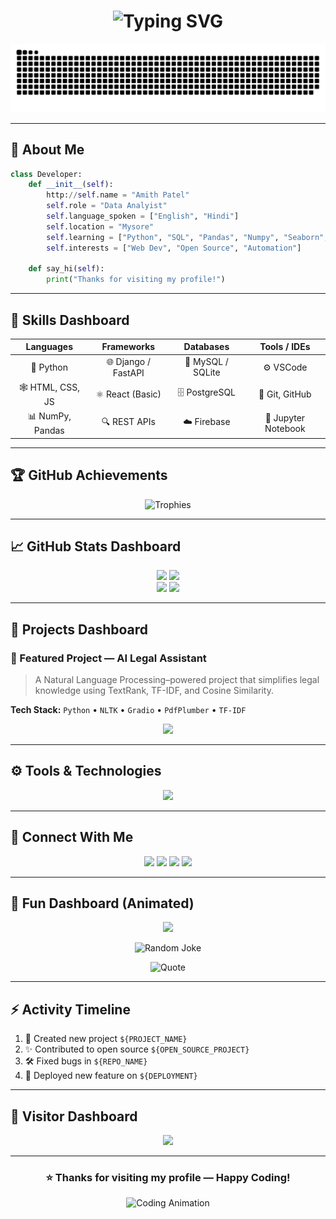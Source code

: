 <!-- ========================== START OF README ========================== -->

<h1 align="center">
  <img src="https://readme-typing-svg.herokuapp.com?font=Fira+Code&weight=600&size=30&duration=3500&pause=1000&color=00F5D4&center=true&vCenter=true&width=600&lines=👋+Hi,+I'm+${Amith Patel};💻+Data+Analyist;🌐+Open+Source+Contributor;🚀+Tech+Enthusiast" alt="Typing SVG">
</h1>

<p align="center">
  <img src="https://github.com/Platane/snk/raw/output/github-contribution-grid-snake.svg" alt="snake animation" />
</p>

---

## 🧭 About Me

```python
class Developer:
    def __init__(self):
        http://self.name = "Amith Patel"
        self.role = "Data Analyist"
        self.language_spoken = ["English", "Hindi"]
        self.location = "Mysore"
        self.learning = ["Python", "SQL", "Pandas", "Numpy", "Seaborn", "PowerBi", "MatplotLib"]
        self.interests = ["Web Dev", "Open Source", "Automation"]

    def say_hi(self):
        print("Thanks for visiting my profile!")
````

---

## 🧠 Skills Dashboard

<div align="center">

|   **Languages**   |    **Frameworks**   |   **Databases**   |   **Tools / IDEs**  |
| :---------------: | :-----------------: | :---------------: | :-----------------: |
|     🐍 Python     | 🌐 Django / FastAPI | 💾 MySQL / SQLite |      ⚙️ VSCode      |
| 🕸️ HTML, CSS, JS |   ⚛️ React (Basic)  |   🗄️ PostgreSQL  |    🧭 Git, GitHub   |
|  📊 NumPy, Pandas |     🔍 REST APIs    |    ☁️ Firebase    | 🧩 Jupyter Notebook |

</div>

---

## 🏆 GitHub Achievements

<p align="center">
  <img src="https://github-profile-trophy.vercel.app/?username=${YOUR_USERNAME}&theme=radical&no-frame=true&row=1&margin-w=10&margin-h=10" alt="Trophies" />
</p>

---

## 📈 GitHub Stats Dashboard

<div align="center">

<img src="https://github-readme-stats.vercel.app/api?username=${YOUR_USERNAME}&show_icons=true&theme=radical&hide_border=true&count_private=true" height="160" />
<img src="https://github-readme-streak-stats.herokuapp.com/?user=${YOUR_USERNAME}&theme=radical&hide_border=true" height="160" />

</div>

<div align="center">

<img src="https://github-readme-stats.vercel.app/api/top-langs/?username=${YOUR_USERNAME}&layout=compact&theme=radical&hide_border=true&langs_count=8" height="160" />
<img src="https://github-readme-activity-graph.vercel.app/graph?username=${YOUR_USERNAME}&theme=react-dark&hide_border=true&area=true&custom_title=Contribution+Graph" />

</div>

---

## 🎨 Projects Dashboard

### 🚀 Featured Project — **AI Legal Assistant**

> A Natural Language Processing–powered project that simplifies legal knowledge using TextRank, TF-IDF, and Cosine Similarity.

**Tech Stack:**
`Python` • `NLTK` • `Gradio` • `PdfPlumber` • `TF-IDF`

<p align="center">
  <img src="https://github-readme-stats.vercel.app/api/pin/?username=${YOUR_USERNAME}&repo=law-edify&theme=radical&hide_border=true" />
</p>

---

## ⚙️ Tools & Technologies

<p align="center">
  <img src="https://skillicons.dev/icons?i=python,django,fastapi,html,css,js,react,mysql,sqlite,git,github,vscode,linux&perline=8" />
</p>

---

## 💬 Connect With Me

<p align="center">
  <a href="https://linkedin.com/in/${YOUR_LINKEDIN}" target="_blank"><img src="https://img.shields.io/badge/LinkedIn-0077B5?style=for-the-badge&logo=linkedin&logoColor=white"></a>
  <a href="mailto:${YOUR_EMAIL}" target="_blank"><img src="https://img.shields.io/badge/Gmail-D14836?style=for-the-badge&logo=gmail&logoColor=white"></a>
  <a href="https://github.com/${YOUR_USERNAME}" target="_blank"><img src="https://img.shields.io/badge/GitHub-100000?style=for-the-badge&logo=github&logoColor=white"></a>
  <a href="https://${YOUR_PORTFOLIO}" target="_blank"><img src="https://img.shields.io/badge/Portfolio-FF4088?style=for-the-badge&logo=web&logoColor=white"></a>
</p>

---

## 🎯 Fun Dashboard (Animated)

<p align="center">
  <img src="https://media.giphy.com/media/hvRJCLFzcasrR4ia7z/giphy.gif" width="60">
</p>

<p align="center">
  <img src="https://readme-jokes.vercel.app/api?theme=radical" alt="Random Joke" />
</p>

<p align="center">
  <img src="https://quotes-github-readme.vercel.app/api?type=horizontal&theme=radical" alt="Quote" />
</p>

---

## ⚡ Activity Timeline

<!--START_SECTION:activity-->

1. 🎉 Created new project `${PROJECT_NAME}`
2. ✨ Contributed to open source `${OPEN_SOURCE_PROJECT}`
3. 🛠️ Fixed bugs in `${REPO_NAME}`
4. 🚀 Deployed new feature on `${DEPLOYMENT}`

<!--END_SECTION:activity-->

---

## 🌈 Visitor Dashboard

<p align="center">
  <img src="https://komarev.com/ghpvc/?username=${YOUR_USERNAME}&label=Profile+Views&color=blueviolet&style=flat-square" />
</p>

---

<h3 align="center">⭐ Thanks for visiting my profile — Happy Coding!</h3>

<p align="center">
  <img src="https://raw.githubusercontent.com/abhisheknaiidu/abhisheknaiidu/master/code.gif" width="350" alt="Coding Animation">
</p>

<!-- ========================== END OF README ========================== -->
